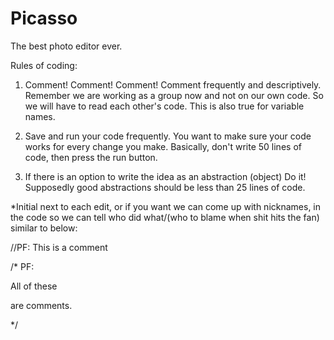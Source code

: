 # Picasso
The best photo editor ever.

Rules of coding:

1. Comment! Comment! Comment! Comment frequently and descriptively. Remember we are working as a group now and not on our own code. So we will have to read each other's code. This is also true for variable names.

2. Save and run your code frequently. You want to make sure your code works for every change you make. Basically, don't write 50 lines of code, then press the run button.

3. If there is an option to write the idea as an abstraction (object) Do it! Supposedly good abstractions should be less than 25 lines of code.

*Initial next to each edit, or if you want we can come up with nicknames, in the code so we can tell who did what/(who to blame when shit hits the fan) similar to below:

//PF: This is a comment

/* PF:

All of these

are comments.

*/
